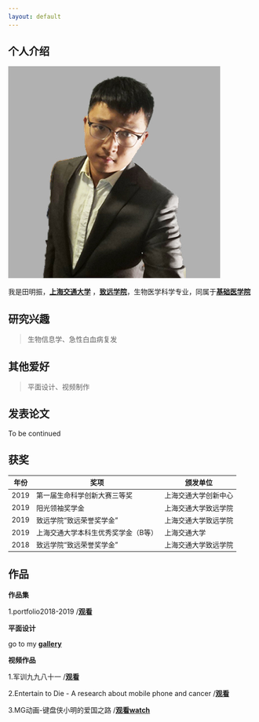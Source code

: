 ```yaml
---
layout: default
---
```


## 个人介绍

<img class="profile-picture" src="tmz (2).jpg">

我是田明振，[**上海交通大学**](https://www.sjtu.edu.cn/) ，[**致远学院**](https://zhiyuan.sjtu.edu.cn/)，生物医学科学专业，同属于[**基础医学院**](https://www.shsmu.edu.cn/cbms/)

## 研究兴趣
> 生物信息学、急性白血病复发

## 其他爱好
> 平面设计、视频制作

## 发表论文
To be continued

## 获奖

年份 | 奖项 | 颁发单位
-----|-------|--------
2019 | 第一届生命科学创新大赛三等奖 | 上海交通大学创新中心
2019 | 阳光领袖奖学金 | 上海交通大学致远学院
2019 | 致远学院“致远荣誉奖学金” | 上海交通大学致远学院
2019 | 上海交通大学本科生优秀奖学金（B等） | 上海交通大学 
2018 | 致远学院“致远荣誉奖学金” | 上海交通大学致远学院
## 作品
**作品集**

1.portfolio2018-2019  /[**观看**](https://www.bilibili.com/video/av68522730/)

**平面设计**

go to my [**gallery**]()

**视频作品**

1.军训九九八十一  /[**观看**](https://www.bilibili.com/video/av66544969/)

2.Entertain to Die - A research about mobile phone and cancer  /[**观看**](https://www.bilibili.com/video/av62421776/)

3.MG动画-键盘侠小明的爱国之路  /[**观看watch**](https://www.bilibili.com/video/av73573548/)

